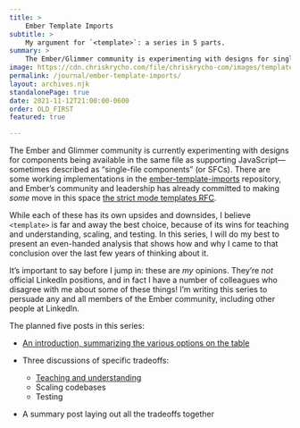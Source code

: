 ```yaml
---
title: >
    Ember Template Imports
subtitle: >
    My argument for `<template>`: a series in 5 parts.
summary: >
    The Ember/Glimmer community is experimenting with designs for single-file-components. This series is a deep dive and extended argument for the `<template>` design over alternatives.
image: https://cdn.chriskrycho.com/file/chriskrycho-com/images/template-imports-demo.png
permalink: /journal/ember-template-imports/
layout: archives.njk
standalonePage: true
date: 2021-11-12T21:00:00-0600
order: OLD_FIRST
featured: true

---
```


The Ember and Glimmer community is currently experimenting with designs for components being available in the same file as supporting JavaScript—sometimes described as “single-file components” (or <abbr>SFC</abbr>s). There are some working implementations in the [ember-template-imports][eti] repository, and Ember’s community and leadership has already committed to making *some* move in this space [the strict mode templates <abbr title="request for comments">RFC</abbr>][strict].

[eti]: https://github.com/ember-template-imports/ember-template-imports
[strict]: https://emberjs.github.io/rfcs/0496-handlebars-strict-mode.html

While each of these has its own upsides and downsides, I believe `<template>` is far and away the best choice, because of its wins for teaching and understanding, scaling, and testing. In this series, I will do my best to present an even-handed analysis that shows how and why I came to that conclusion over the last few years of thinking about it.

<div class='note'>  

It’s important to say before I jump in: these are *my* opinions. They’re *not* official LinkedIn positions, and in fact I have a number of colleagues who disagree with me about some of these things! I’m writing this series to persuade any and all members of the Ember community, including other people at LinkedIn.

</div>

The planned five posts in this series:

- [An introduction, summarizing the various options on the table](./part-1/)

- Three discussions of specific tradeoffs:
    - [Teaching and understanding](./part-2/)
    - Scaling codebases
    - Testing

- A summary post laying out all the tradeoffs together
